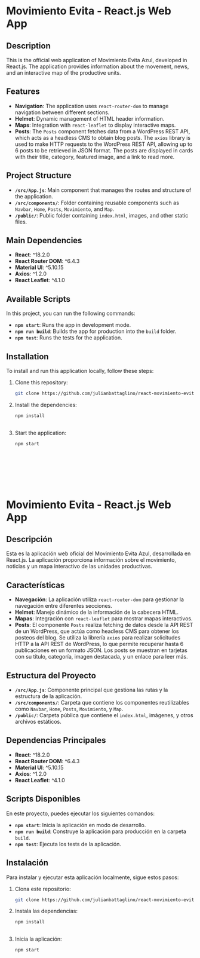 # Movimiento Evita - React.js Web App

## Description

This is the official web application of Movimiento Evita Azul, developed in React.js. The application provides information about the movement, news, and an interactive map of the productive units.

## Features

- **Navigation**: The application uses `react-router-dom` to manage navigation between different sections.
- **Helmet**: Dynamic management of HTML header information.
- **Maps**: Integration with `react-leaflet` to display interactive maps.
- **Posts**: The `Posts` component fetches data from a WordPress REST API, which acts as a headless CMS to obtain blog posts. The `axios` library is used to make HTTP requests to the WordPress REST API, allowing up to 6 posts to be retrieved in JSON format. The posts are displayed in cards with their title, category, featured image, and a link to read more.

## Project Structure

- **`/src/App.js`**: Main component that manages the routes and structure of the application.
- **`/src/components/`**: Folder containing reusable components such as `Navbar`, `Home`, `Posts`, `Movimiento`, and `Map`.
- **`/public/`**: Public folder containing `index.html`, images, and other static files.

## Main Dependencies

- **React**: ^18.2.0
- **React Router DOM**: ^6.4.3
- **Material UI**: ^5.10.15
- **Axios**: ^1.2.0
- **React Leaflet**: ^4.1.0

## Available Scripts

In this project, you can run the following commands:

- **`npm start`**: Runs the app in development mode.
- **`npm run build`**: Builds the app for production into the `build` folder.
- **`npm test`**: Runs the tests for the application.

## Installation

To install and run this application locally, follow these steps:

1. Clone this repository:
   ```bash
   git clone https://github.com/julianbattaglino/react-movimiento-evita.git

2. Install the dependencies:
   ```bash
   npm install
    
3. Start the application:
   ```bash
   npm start






      
# Movimiento Evita - React.js Web App

## Descripción

Esta es la aplicación web oficial del Movimiento Evita Azul, desarrollada en React.js. La aplicación proporciona información sobre el movimiento, noticias y un mapa interactivo de las unidades productivas.

## Características

- **Navegación**: La aplicación utiliza `react-router-dom` para gestionar la navegación entre diferentes secciones.
- **Helmet**: Manejo dinámico de la información de la cabecera HTML.
- **Mapas**: Integración con `react-leaflet` para mostrar mapas interactivos.
- **Posts**: El componente `Posts` realiza fetching de datos desde la API REST de un WordPress, que actúa como headless CMS para obtener los posteos del blog. Se utiliza la librería `axios` para realizar solicitudes HTTP a la API REST de WordPress, lo que permite recuperar hasta 6 publicaciones en un formato JSON. Los posts se muestran en tarjetas con su título, categoría, imagen destacada, y un enlace para leer más.

## Estructura del Proyecto

- **`/src/App.js`**: Componente principal que gestiona las rutas y la estructura de la aplicación.
- **`/src/components/`**: Carpeta que contiene los componentes reutilizables como `Navbar`, `Home`, `Posts`, `Movimiento`, y `Map`.
- **`/public/`**: Carpeta pública que contiene el `index.html`, imágenes, y otros archivos estáticos.

## Dependencias Principales

- **React**: ^18.2.0
- **React Router DOM**: ^6.4.3
- **Material UI**: ^5.10.15
- **Axios**: ^1.2.0
- **React Leaflet**: ^4.1.0

## Scripts Disponibles

En este proyecto, puedes ejecutar los siguientes comandos:

- **`npm start`**: Inicia la aplicación en modo de desarrollo.
- **`npm run build`**: Construye la aplicación para producción en la carpeta `build`.
- **`npm test`**: Ejecuta los tests de la aplicación.

## Instalación

Para instalar y ejecutar esta aplicación localmente, sigue estos pasos:

1. Clona este repositorio:
   ```bash
   git clone https://github.com/julianbattaglino/react-movimiento-evita.git

2. Instala las dependencias:
   ```bash
   npm install
    
3. Inicia la aplicación:
   ```bash
   npm start
